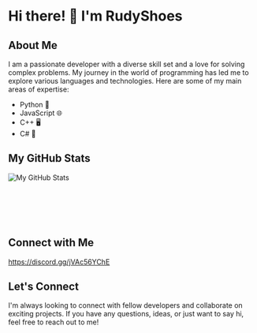 # Hi there! 👋 I'm RudyShoes



## About Me

I am a passionate developer with a diverse skill set and a love for solving complex problems. My journey in the world of programming has led me to explore various languages and technologies. Here are some of my main areas of expertise:

- Python 🐍
- JavaScript 🌐
- C++ 🖥️
- C# 🔵



## My GitHub Stats

![My GitHub Stats](https://github-readme-stats.vercel.app/api?username=rudy-in&show_icons=true&theme=radical)

<br>
<br>
<br>
<br>

## Connect with Me

https://discord.gg/jVAc56YChE

## Let's Connect

I'm always looking to connect with fellow developers and collaborate on exciting projects. If you have any questions, ideas, or just want to say hi, feel free to reach out to me!


<br>
<br>
<br>
<br>
